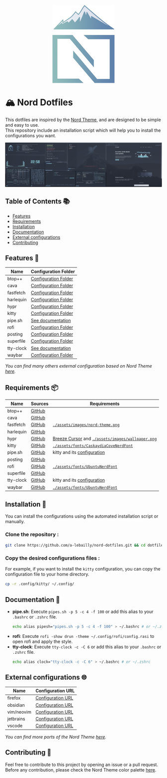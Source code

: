 <div align="center">
  <img src="./assets/repository-images/nord-theme-transparent.png" width="200" height="250">
</div>

# 🏔️ Nord Dotfiles

This dotfiles are inspired by the [Nord Theme](https://www.nordtheme.com/), and are designed to be simple and easy to use.  
This repository include an installation script which will help you to install the configurations you want.  


![Screenshot](./assets/repository-images/screenshot.png)

## Table of Contents 📚
- [Features](#features-)
- [Requirements](#requirements-)
- [Installation](#installation-)
- [Documentation](#documentation-)
- [External configurations](#external-configurations-)
- [Contributing](#contributing-)

## Features 🎨

| **Name**  | **Configuration Folder**                                                                  |
|-----------|-------------------------------------------------------------------------------------------|
| btop++    | [Configuration Folder](https://github.com/a-lebailly/nord-dotfiles/tree/main/.config/btop)      |
| cava      | [Configuration Folder](https://github.com/a-lebailly/nord-dotfiles/tree/main/.config/cava)      |
| fastfetch | [Configuration Folder](https://github.com/a-lebailly/nord-dotfiles/tree/main/.config/fastfetch) |
| harlequin | [Configuration Folder](https://github.com/a-lebailly/nord-dotfiles/tree/main/.config/harlequin) |
| hypr      | [Configuration Folder](https://github.com/a-lebailly/nord-dotfiles/tree/main/.config/hypr)      |
| kitty     | [Configuration Folder](https://github.com/a-lebailly/nord-dotfiles/tree/main/.config/kitty)     |
| pipe.sh   | [See documentation](#documentation-)                                                      |
| rofi      | [Configuration Folder](https://github.com/a-lebailly/nord-dotfiles/tree/main/.config/rofi)      |
| posting   | [Configuration Folder](https://github.com/a-lebailly/nord-dotfiles/tree/main/.config/posting)   |
| superfile | [Configuration Folder](https://github.com/a-lebailly/nord-dotfiles/tree/main/.config/superfile) |
| tty-clock | [See documentation](#documentation-)                                                      |
| waybar    | [Configuration Folder](https://github.com/a-lebailly/nord-dotfiles/tree/main/.config/waybar)    |

*You can find many others external configuration based on Nord Theme [here](#external-configurations-).*

## Requirements 📦
| **Name**  | **Sources**                                          | **Requirements**                                                                                                                                                                         |
|-----------|------------------------------------------------------|------------------------------------------------------------------------------------------------------------------------------------------------------------------------------------------|
| btop++    | [GitHub](https://github.com/aristocratos/btop)       |                                                                                                                                                                                          |
| cava      | [GitHub](https://github.com/karlstav/cava)           |                                                                                                                                                                                          |
| fastfetch | [GitHub](https://github.com/fastfetch-cli/fastfetch) | [`./assets/images/nord-theme.png`](https://github.com/a-lebailly/nord-dotfiles/tree/main/assets/images/nord-theme.png)                                                                   |
| harlequin | [GitHub](https://github.com/tconbeer/harlequin)      |                                                                                                                                                                                          |
| hypr      | [GitHub](https://github.com/hyprwm/Hyprland)         | [Breeze Cursor](https://github.com/KDE/breeze/tree/master/cursors/Breeze) and [`./assets/images/wallpaper.png`](https://github.com/a-lebailly/nord-dotfiles/tree/main/assets/images/wallpaper.png) |
| kitty     | [GitHub](https://github.com/kovidgoyal/kitty)        | [`./assets/fonts/CaskaydiaCoveNerdFont`](https://github.com/a-lebailly/nord-dotfiles/tree/main/assets/fonts/CaskaydiaCoveNerdFont)                                                                 |
| pipe.sh   | [GitHub](https://github.com/pipeseroni/pipes.sh)     | kitty and its [configuration](https://github.com/a-lebailly/nord-dotfiles/tree/main/.config/kitty/)                                                                                                 |
| posting   | [GitHub](https://github.com/darrenburns/posting)     |                                                                                                                                                                                          |
| rofi      | [GitHub](https://github.com/davatorium/rofi)         | [`./assets/fonts/UbuntuNerdFont`](https://github.com/a-lebailly/nord-dotfiles/tree/main/assets/fonts/UbuntuNerdFont)                                                                               |
| superfile | [GitHub](https://github.com/yorukot/superfile)       |                                                                                                                                                                                          |
| tty-clock | [GitHub](https://github.com/xorg62/tty-clock)        | kitty and its [configuration](https://github.com/a-lebailly/nord-dotfiles/tree/main/.config/kitty/)                                                                                                 |
| waybar    | [GitHub](https://github.com/Alexays/Waybar)          | [`./assets/fonts/UbuntuNerdFont`](https://github.com/a-lebailly/nord-dotfiles/tree/main/assets/fonts/UbuntuNerdFont)                                                                               |

## Installation 🚀
You can install the configurations using the automated installation script or manually.

### Clone the repository :
```bash
git clone https://github.com/a-lebailly/nord-dotfiles.git && cd dotfiles
```

### Copy the desired configurations files :
For example, if you want to install the `kitty` configuration, you can copy the configuration file to your home directory.
```bash
cp -r .config/kitty/ ~/.config/
```

## Documentation 📖
- **pipe.sh**: Execute `pipes.sh -p 5 -c 4 -f 100` or add this alias to your `.bashrc` or `.zshrc` file.
   ```bash
   echo alias pipesh="pipes.sh -p 5 -c 4 -f 100" > ~/.bashrc # or ~/.zshrc
   ```
- **rofi**: Execute `rofi -show drun -theme ~/.config/rofi/config.rasi` to open rofi and apply the style.
- **tty-clock**: Execute `tty-clock -c -C 6` or add this alias to your `.bashrc` or `.zshrc` file.
   ```bash
   echo alias clock="tty-clock -c -C 6" > ~/.bashrc # or ~/.zshrc
   ```

## External configurations 🌐

| Name       | Configuration URL                                                              |
|------------|--------------------------------------------------------------------------------|
| firefox    | [Configuration URL](https://addons.mozilla.org/fr/firefox/addon/nord-firefox/) |
| obsidian   | [Configuration URL](https://github.com/insanum/obsidian_nord)                  |
| vim/neovim | [Configuration URL](https://github.com/nordtheme/vim)                          |
| jetbrains  | [Configuration URL](https://plugins.jetbrains.com/plugin/10321-nord)           |
| vscode     | [Configuration URL](https://github.com/nordtheme/visual-studio-code)           |

*You can find more ports of the Nord Theme [here](https://www.nordtheme.com/ports).*

## Contributing 🤝
Feel free to contribute to this project by opening an issue or a pull request.  
Before any contribution, please check the Nord Theme color palette [here](https://www.nordtheme.com/docs/colors-and-palettes).
